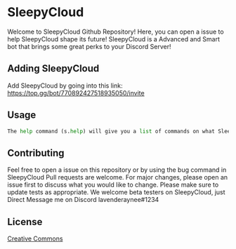 # SleepyCloud

Welcome to SleepyCloud Github Repository! Here, you can open a issue to help SleepyCloud shape its future! 
SleepyCloud is a Advanced and Smart bot that brings some great perks to your Discord Server!

## Adding SleepyCloud

Add SleepyCloud by going into this link: https://top.gg/bot/770892427518935050/invite

## Usage

```python
The help command (s.help) will give you a list of commands on what SleepyCloud can do and help you
```

## Contributing
Feel free to open a issue on this repository or by using the bug command in SleepyCloud
Pull requests are welcome. For major changes, please open an issue first to discuss what you would like to change.
Please make sure to update tests as appropriate.
We welcome beta testers on SleepyCloud, just Direct Message me on Discord lavenderaynee#1234

## License
[Creative Commons](https://github.com/sleepyproject/SleepyCloud./blob/main/LICENSE)
